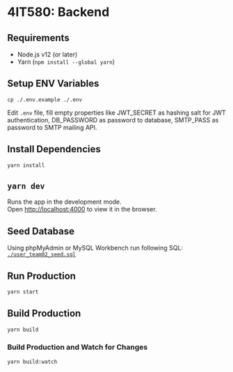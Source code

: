 # 4IT580: Backend

## Requirements

- Node.js v12 (or later)
- Yarn (`npm install --global yarn`)

## Setup ENV Variables

```
cp ./.env.example ./.env
```
Edit `.env` file, fill empty properties like JWT_SECRET as hashing salt for JWT authentication, DB_PASSWORD as password to database, SMTP_PASS as password to SMTP mailing API.

## Install Dependencies

```bash
yarn install
```

## `yarn dev`

Runs the app in the development mode.\
Open [http://localhost:4000](http://localhost:4000) to view it in the browser.

## Seed Database

Using phpMyAdmin or MySQL Workbench run following SQL: [`./user_team02_seed.sql`](./user_team02_seed.sql)

## Run Production

```bash
yarn start
```

## Build Production

```bash
yarn build
```

### Build Production and Watch for Changes

```bash
yarn build:watch
```
